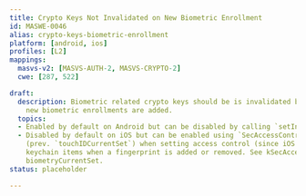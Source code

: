 ```yaml
---
title: Crypto Keys Not Invalidated on New Biometric Enrollment
id: MASWE-0046
alias: crypto-keys-biometric-enrollment
platform: [android, ios]
profiles: [L2]
mappings:
  masvs-v2: [MASVS-AUTH-2, MASVS-CRYPTO-2]
  cwe: [287, 522]

draft:
  description: Biometric related crypto keys should be is invalidated by default whenever
    new biometric enrollments are added.
  topics:
  - Enabled by default on Android but can be disabled by calling `setInvalidatedByBiometricEnrollment(false)`
  - Disabled by default on iOS but can be enabled using `SecAccessControlCreateFlags.biometryCurrentSet`
    (prev. `touchIDCurrentSet`) when setting access control (since iOS 9). This invalidates
    keychain items when a fingerprint is added or removed. See kSecAccessControlTouchIDCurrentSet,
    biometryCurrentSet.
status: placeholder

---
```


